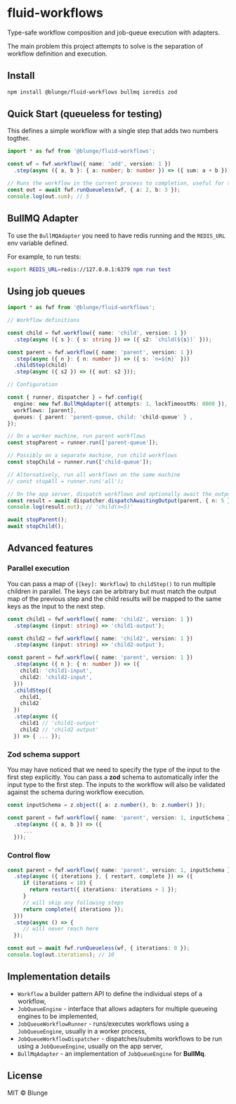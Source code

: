 # fluid-workflows

Type-safe workflow composition and job-queue execution with adapters.

The main problem this project attempts to solve is the separation of workflow definition and
execution.

## Install

```bash
npm install @blunge/fluid-workflows bullmq ioredis zod
```

## Quick Start (queueless for testing)

This defines a simple workflow with a single step that adds two numbers togther.

```ts
import * as fwf from '@blunge/fluid-workflows';

const wf = fwf.workflow({ name: 'add', version: 1 })
  .step(async ({ a, b }: { a: number; b: number }) => ({ sum: a + b }));

// Runs the workflow in the current process to completion, useful for testing
const out = await fwf.runQueueless(wf, { a: 2, b: 3 });
console.log(out.sum); // 5
```

## BullMQ Adapter

To use the `BullMQAdapter` you need to have redis running and the `REDIS_URL` env variable defined.

For example, to run tests:

```bash
export REDIS_URL=redis://127.0.0.1:6379 npm run test
```

## Using job queues

```ts
import * as fwf from '@blunge/fluid-workflows';

// Workflow definitions

const child = fwf.workflow({ name: 'child', version: 1 })
  .step(async ({ s }: { s: string }) => ({ s2: `child(${s})` }));

const parent = fwf.workflow({ name: 'parent', version: 1 })
  .step(async ({ n }: { n: number }) => ({ s: `n=${n}` }))
  .childStep(child)
  .step(async ({ s2 }) => ({ out: s2 }));

// Configuration

const { runner, dispatcher } = fwf.config({
  engine: new fwf.BullMqAdapter({ attempts: 1, lockTimeoutMs: 8000 }),
  workflows: [parent],
  queues: { parent: 'parent-queue, child: 'child-queue' } ,
});

// On a worker machine, run parent workflows
const stopParent = runner.run(['parent-queue']);

// Possibly on a separate machine, run child workflows
const stopChild = runner.run(['child-queue']);

// Alternatively, run all workflows on the same machine
// const stopAll = runner.run('all');

// On the app server, dispatch workflows and optionally await the output
const result = await dispatcher.dispatchAwaitingOutput(parent, { n: 5 });
console.log(result.out); // 'child(n=5)'

await stopParent();
await stopChild();
```

## Advanced features

### Parallel execution

You can pass a map of `{[key]: Workflow}` to `childStep()` to run multiple children in parallel. The
keys can be arbitrary but must match the output map of the previous step and the child results will be
mapped to the same keys as the input to the next step.

```ts
const child1 = fwf.workflow({ name: 'child2', version: 1 })
  .step(async (input: string) => 'child1-output');

const child2 = fwf.workflow({ name: 'child2', version: 1 })
  .step(async (input: string) => 'child2-output');

const parent = fwf.workflow({ name: 'parent', version: 1 })
  .step(async ({ n }: { n: number }) => ({ 
    child1: 'child1-input',
    child2: 'child2-input',
  }))
  .childStep({ 
    child1, 
    child2
  })
  .step(async ({
    child1 // 'child1-output'
    child2 // 'child2 output'
  }) => { ... });
```

### Zod schema support

You may have noticed that we need to specify the type of the input to the first step explicitly. You
can pass a **zod** schema to automatically infer the input type to the first step. The inputs to the
workflow will also be validated against the schema during workflow execution.

```ts
const inputSchema = z.object({ a: z.number(), b: z.number() });

const parent = fwf.workflow({ name: 'parent', version: 1, inputSchema })
  .step(async ({ a, b }) => ({ 
     ...
  }));
```

### Control flow

```ts
const parent = fwf.workflow({ name: 'parent', version: 1, inputSchema })
  .step(async ({ iterations }, { restart, complete }) => ({
     if (iterations < 10) {
       return restart({ iterations: iterations + 1 });
     }
     // will skip any following steps
     return complete({ iterations });
  }))
  .step(async () => {
     // will never reach here
  });

const out = await fwf.runQueueless(wf, { iterations: 0 });
console.log(out.iterations); // 10
```

## Implementation details

* `Workflow` a builder pattern API to define the individual steps of a workflow,
* `JobQueueEngine` - interface that allows adapters for multiple queueing engines to be implemented,
* `JobQueueWorkflowRunner` - runs/executes workflows using a `JobQueueEngine`, usually in a worker process,
* `JobQueueWorkflowDispatcher` - dispatches/submits workflows to be run using a `JobQueueEngine`, usually on the app server,
* `BullMqAdapter` - an implementation of `JobQueueEngine` for **BullMq**.

## License

MIT © Blunge
